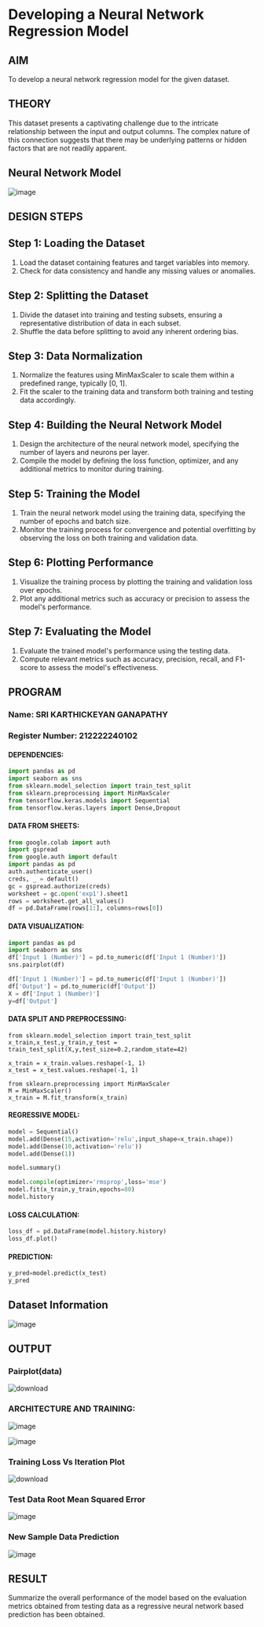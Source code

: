# Developing a Neural Network Regression Model

## AIM

To develop a neural network regression model for the given dataset.

## THEORY

This dataset presents a captivating challenge due to the intricate relationship between the input and output columns. The complex nature of this connection suggests that there may be underlying patterns or hidden factors that are not readily apparent.

## Neural Network Model

![image](https://github.com/aldrinlijo04/basic-nn-model/assets/118544279/7788db31-e1b0-4858-8111-4f0fd5f33284)


## DESIGN STEPS

## Step 1: Loading the Dataset
1. Load the dataset containing features and target variables into memory.
2. Check for data consistency and handle any missing values or anomalies.

## Step 2: Splitting the Dataset
1. Divide the dataset into training and testing subsets, ensuring a representative distribution of data in each subset.
2. Shuffle the data before splitting to avoid any inherent ordering bias.

## Step 3: Data Normalization
1. Normalize the features using MinMaxScaler to scale them within a predefined range, typically [0, 1].
2. Fit the scaler to the training data and transform both training and testing data accordingly.

## Step 4: Building the Neural Network Model
1. Design the architecture of the neural network model, specifying the number of layers and neurons per layer.
2. Compile the model by defining the loss function, optimizer, and any additional metrics to monitor during training.

## Step 5: Training the Model
1. Train the neural network model using the training data, specifying the number of epochs and batch size.
2. Monitor the training process for convergence and potential overfitting by observing the loss on both training and validation data.

## Step 6: Plotting Performance
1. Visualize the training process by plotting the training and validation loss over epochs.
2. Plot any additional metrics such as accuracy or precision to assess the model's performance.

## Step 7: Evaluating the Model
1. Evaluate the trained model's performance using the testing data.
2. Compute relevant metrics such as accuracy, precision, recall, and F1-score to assess the model's effectiveness.

## PROGRAM
### Name: SRI KARTHICKEYAN GANAPATHY
### Register Number: 212222240102
#### DEPENDENCIES:
```py
import pandas as pd
import seaborn as sns
from sklearn.model_selection import train_test_split
from sklearn.preprocessing import MinMaxScaler
from tensorflow.keras.models import Sequential
from tensorflow.keras.layers import Dense,Dropout
```
#### DATA FROM SHEETS:
```py
from google.colab import auth
import gspread
from google.auth import default
import pandas as pd
auth.authenticate_user()
creds, _ = default()
gc = gspread.authorize(creds)
worksheet = gc.open('exp1').sheet1
rows = worksheet.get_all_values()
df = pd.DataFrame(rows[1:], columns=rows[0])
```
#### DATA VISUALIZATION:
```py
import pandas as pd
import seaborn as sns
df['Input 1 (Number)'] = pd.to_numeric(df['Input 1 (Number)'])
sns.pairplot(df)

df['Input 1 (Number)'] = pd.to_numeric(df['Input 1 (Number)'])
df['Output'] = pd.to_numeric(df['Output'])
X = df['Input 1 (Number)']
y=df['Output']
```
#### DATA SPLIT AND PREPROCESSING:
```PY
from sklearn.model_selection import train_test_split
x_train,x_test,y_train,y_test = train_test_split(X,y,test_size=0.2,random_state=42)

x_train = x_train.values.reshape(-1, 1)
x_test = x_test.values.reshape(-1, 1)

from sklearn.preprocessing import MinMaxScaler
M = MinMaxScaler()
x_train = M.fit_transform(x_train)
```
#### REGRESSIVE MODEL:
```py
model = Sequential()
model.add(Dense(15,activation='relu',input_shape=x_train.shape))
model.add(Dense(10,activation='relu'))
model.add(Dense(1))

model.summary()

model.compile(optimizer='rmsprop',loss='mse')
model.fit(x_train,y_train,epochs=80)
model.history
```
#### LOSS CALCULATION:
```py
loss_df = pd.DataFrame(model.history.history)
loss_df.plot()
```
#### PREDICTION:
```py
y_pred=model.predict(x_test)
y_pred
```

## Dataset Information

![image](https://github.com/aldrinlijo04/basic-nn-model/assets/118544279/952c35cb-79d1-453d-9780-e211a080b1b6)


## OUTPUT
### Pairplot(data)
![download](https://github.com/aldrinlijo04/basic-nn-model/assets/118544279/c4937b65-3e29-4f5e-8cce-e2925522a8ab)

### ARCHITECTURE AND TRAINING:
![image](https://github.com/aldrinlijo04/basic-nn-model/assets/118544279/1a82aef8-a035-48a3-9c93-e8908b00e92f)

![image](https://github.com/aldrinlijo04/basic-nn-model/assets/118544279/c188bf64-7126-4b98-a1d7-82d83b7e76c2)

### Training Loss Vs Iteration Plot
![download](https://github.com/aldrinlijo04/basic-nn-model/assets/118544279/469a0bd5-2e56-4c2a-9544-f1bf1b54afbf)

### Test Data Root Mean Squared Error

![image](https://github.com/aldrinlijo04/basic-nn-model/assets/118544279/8eef4424-1609-417f-aa54-b0d3e49fddd6)

### New Sample Data Prediction

![image](https://github.com/aldrinlijo04/basic-nn-model/assets/118544279/41fed62c-2976-4ae8-8d0f-f82bb310f133)


## RESULT

Summarize the overall performance of the model based on the evaluation metrics obtained from testing data as a regressive neural network based prediction has been obtained.
